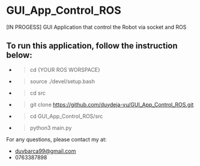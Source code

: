 # GUI_App_Control_ROS

[IN PROGESS]
GUI Application that control the Robot via socket and ROS

## To run this application, follow the instruction below:
- > cd  {YOUR ROS WORSPACE}

- > source ./devel/setup.bash

- > cd src

- > git clone https://github.com/duydeja-vu/GUI_App_Control_ROS.git

- > cd GUI_App_Control_ROS/src

- > python3 main.py


For any questions, please contact my at:
- duybarca99@gmail.com
- 0763387898




